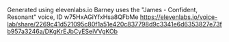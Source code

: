 Generated using elevenlabs.io
Barney uses the "James - Confident, Resonant" voice, ID w75HxAGiYfxHsa8QFbMe
https://elevenlabs.io/voice-lab/share/2269c41d521095c80f1a51e420c837798d9c3341e6d6353827e73fb957a3246a/DKgKrEJbCyESeiVVgKOb

